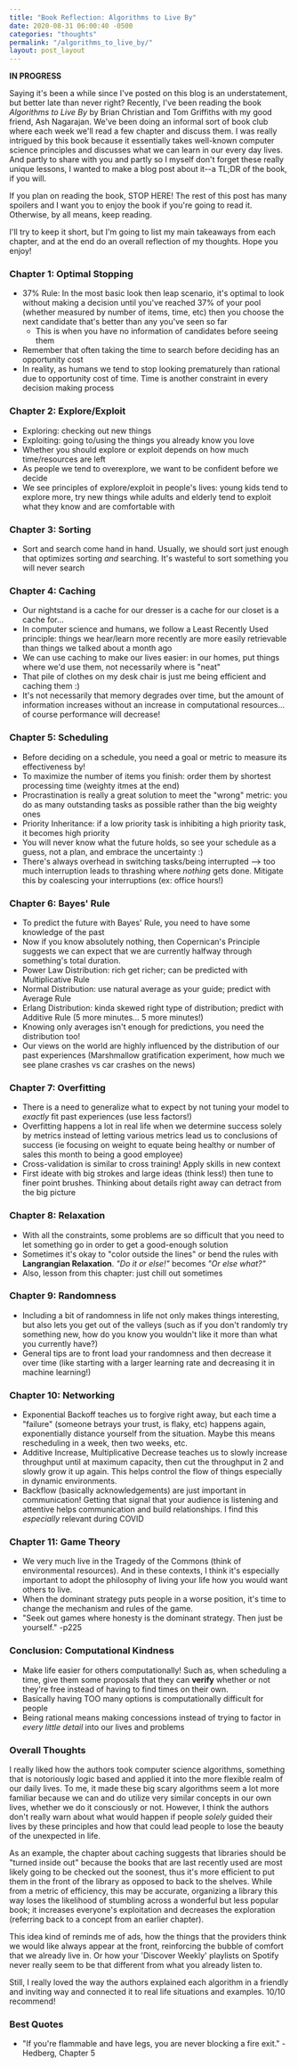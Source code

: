 ```yaml
---
title: "Book Reflection: Algorithms to Live By"
date: 2020-08-31 06:00:40 -0500
categories: "thoughts"
permalink: "/algorithms_to_live_by/"
layout: post_layout
---
```


**IN PROGRESS**

Saying it's been a while since I've posted on this blog is an understatement, but better late than never right? Recently, I've been reading the book *Algorithms to Live By* by Brian Christian and Tom Griffiths with my good friend, Ash Nagarajan. We've been doing an informal sort of book club where each week we'll read a few chapter and discuss them. I was really intrigued by this book because it essentially takes well-known computer science principles and discusses what we can learn in our every day lives. And partly to share with you and partly so I myself don't forget these really unique lessons, I wanted to make a blog post about it--a TL;DR of the book, if you will. 

If you plan on reading the book, STOP HERE! The rest of this post has many spoilers and I want you to enjoy the book if you're going to read it. Otherwise, by all means, keep reading.

I'll try to keep it short, but I'm going to list my main takeaways from each chapter, and at the end do an overall reflection of my thoughts. Hope you enjoy!

### Chapter 1: Optimal Stopping
* 37% Rule: In the most basic look then leap scenario, it's optimal to look without making a decision until you've reached 37% of your pool (whether measured by number of items, time, etc) then you choose the next candidate that's better than any you've seen so far
    * This is when you have no information of candidates before seeing them
* Remember that often taking the time to search before deciding has an opportunity cost
* In reality, as humans we tend to stop looking prematurely than rational due to opportunity cost of time. Time is another constraint in every decision making process

### Chapter 2: Explore/Exploit
* Exploring: checking out new things
* Exploiting: going to/using the things you already know you love
* Whether you should explore or exploit depends on how much time/resources are left
* As people we tend to overexplore, we want to be confident before we decide
* We see principles of explore/exploit in people's lives: young kids tend to explore more, try new things while adults and elderly tend to exploit what they know and are comfortable with

### Chapter 3: Sorting 
* Sort and search come hand in hand. Usually, we should sort just enough that optimizes sorting *and* searching. It's wasteful to sort something you will never search

### Chapter 4: Caching
* Our nightstand is a cache for our dresser is a cache for our closet is a cache for...
* In computer science and humans, we follow a Least Recently Used principle: things we hear/learn more recently are more easily retrievable than things we talked about a month ago
* We can use caching to make our lives easier: in our homes, put things where we'd use them, not necessarily where is "neat"
* That pile of clothes on my desk chair is just me being efficient and caching them :)
* It's not necessarily that memory degrades over time, but the amount of information increases without an increase in computational resources... of course performance will decrease!

### Chapter 5: Scheduling
* Before deciding on a schedule, you need a goal or metric to measure its effectiveness by!
* To maximize the number of items you finish: order them by shortest processing time (weighty itmes at the end)
* Procrastination is really a great solution to meet the "wrong" metric: you do as many outstanding tasks as possible rather than the big weighty ones 
* Priority Inheritance: if a low priority task is inhibiting a high priority task, it becomes high priority
* You will never know what the future holds, so see your schedule as a guess, not a plan, and embrace the uncertainty :)
* There's always overhead in switching tasks/being interrupted --> too much interruption leads to thrashing where *nothing* gets done. Mitigate this by coalescing your interruptions (ex: office hours!)

### Chapter 6: Bayes' Rule
* To predict the future with Bayes' Rule, you need to have some knowledge of the past
* Now if you know absolutely nothing, then Copernican's Principle suggests we can expect that we are currently halfway through something's total duration.
* Power Law Distribution: rich get richer; can be predicted with Multiplicative Rule
* Normal Distribution: use natural average as your guide; predict with Average Rule
* Erlang Distribution: kinda skewed right type of distribution; predict with Additive Rule (5 more minutes... 5 more minutes!)
* Knowing only averages isn't enough for predictions, you need the distribution too!
* Our views on the world are highly influenced by the distribution of our past experiences (Marshmallow gratification experiment, how much we see plane crashes vs car crashes on the news)

### Chapter 7: Overfitting
* There is a need to generalize what to expect by not tuning your model to *exactly* fit past experiences (use less factors!)
* Overfitting happens a lot in real life when we determine success solely by metrics instead of letting various metrics lead us to conclusions of success (ie focusing on weight to equate being healthy or number of sales this month to being a good employee)
* Cross-validation is similar to cross training! Apply skills in new context
* First ideate with big strokes and large ideas (think less!) then tune to finer point brushes. Thinking about details right away can detract from the big picture

### Chapter 8: Relaxation
* With all the constraints, some problems are so difficult that you need to let something go in order to get a good-enough solution
* Sometimes it's okay to "color outside the lines" or bend the rules with **Langrangian Relaxation**. *"Do it or else!"* becomes *"Or else what?"*
* Also, lesson from this chapter: just chill out sometimes

### Chapter 9: Randomness
* Including a bit of randomness in life not only makes things interesting, but also lets you get out of the valleys (such as if you don't randomly try something new, how do you know you wouldn't like it more than what you currently have?)
* General tips are to front load your randomness and then decrease it over time (like starting with a larger learning rate and decreasing it in machine learning!)

### Chapter 10: Networking
* Exponential Backoff teaches us to forgive right away, but each time a "failure" (someone betrays your trust, is flaky, etc) happens again, exponentially distance yourself from the situation. Maybe this means rescheduling in a week, then two weeks, etc.
* Additive Increase, Multiplicative Decrease teaches us to slowly increase throughput until at maximum capacity, then cut the throughput in 2 and slowly grow it up again. This helps control the flow of things especially in dynamic environments.
* Backflow (basically acknowledgements) are just important in communication! Getting that signal that your audience is listening and attentive helps communication and build relationships. I find this *especially* relevant during COVID

### Chapter 11: Game Theory
* We very much live in the Tragedy of the Commons (think of environmental resources). And in these contexts, I think it's especially important to adopt the philosophy of living your life how you would want others to live.
* When the dominant strategy puts people in a worse position, it's time to change the mechanism and rules of the game. 
* "Seek out games where honesty is the dominant strategy. Then just be yourself." -p225

### Conclusion: Computational Kindness
* Make life easier for others computationally! Such as, when scheduling a time, give them some proposals that they can **verify** whether or not they're free instead of having to find times on their own.
* Basically having TOO many options is computationally difficult for people
* Being rational means making concessions instead of trying to factor in *every little detail* into our lives and problems

### Overall Thoughts
I really liked how the authors took computer science algorithms, something that is notoriously logic based and applied it into the more flexible realm of our daily lives. To me, it made these big scary algorithms seem a lot more familiar because we can and do utilize very similar concepts in our own lives, whether we do it consciously or not. However, I think the authors don't really warn about what would happen if people *solely* guided their lives by these principles and how that could lead people to lose the beauty of the unexpected in life. 

As an example, the chapter about caching suggests that libraries should be "turned inside out" because the books that are last recently used are most likely going to be checked out the soonest, thus it's more efficient to put them in the front of the library as opposed to back to the shelves. While from a metric of efficiency, this may be accurate, organizing a library this way loses the likelihood of stumbling across a wonderful but less popular book; it increases everyone's exploitation and decreases the exploration (referring back to a concept from an earlier chapter). 

This idea kind of reminds me of ads, how the things that the providers think we would like always appear at the front, reinforcing the bubble of comfort that we already live in. Or how your 'Discover Weekly' playlists on Spotify never really seem to be that different from what you already listen to.

Still, I really loved the way the authors explained each algorithm in a friendly and inviting way and connected it to real life situations and examples. 10/10 recommend!

### Best Quotes

* "If you're flammable and have legs, you are never blocking a fire exit." -Hedberg, Chapter 5
